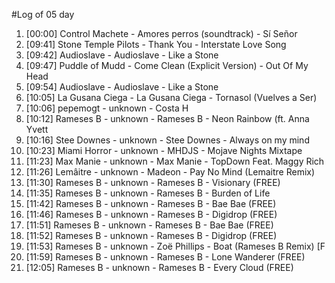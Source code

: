 #Log of 05 day

1. [00:00] Control Machete - Amores perros (soundtrack) - Sí Señor
1. [09:41] Stone Temple Pilots - Thank You - Interstate Love Song
1. [09:42] Audioslave - Audioslave - Like a Stone
1. [09:47] Puddle of Mudd - Come Clean (Explicit Version) - Out Of My Head
1. [09:54] Audioslave - Audioslave - Like a Stone
1. [10:05] La Gusana Ciega - La Gusana Ciega - Tornasol (Vuelves a Ser)
1. [10:06] pepemogt - unknown - Costa H
1. [10:12] Rameses B - unknown - Rameses B - Neon Rainbow (ft. Anna Yvett
1. [10:16] Stee Downes - unknown - Stee Downes - Always on my mind
1. [10:23] Miami Horror - unknown - MHDJS - Mojave Nights Mixtape
1. [11:23] Max Manie - unknown - Max Manie - TopDown Feat. Maggy Rich
1. [11:26] Lemâitre - unknown - Madeon - Pay No Mind (Lemaitre Remix)
1. [11:30] Rameses B - unknown - Rameses B - Visionary (FREE)
1. [11:35] Rameses B - unknown - Rameses B - Burden of Life
1. [11:42] Rameses B - unknown - Rameses B - Bae Bae (FREE)
1. [11:46] Rameses B - unknown - Rameses B - Digidrop (FREE)
1. [11:51] Rameses B - unknown - Rameses B - Bae Bae (FREE)
1. [11:52] Rameses B - unknown - Rameses B - Digidrop (FREE)
1. [11:53] Rameses B - unknown - Zoë Phillips - Boat (Rameses B Remix) [F
1. [11:59] Rameses B - unknown - Rameses B - Lone Wanderer (FREE)
1. [12:05] Rameses B - unknown - Rameses B - Every Cloud (FREE)
